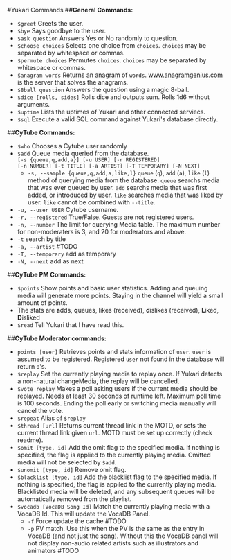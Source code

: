 #Yukari Commands
##**General Commands:**
- `$greet` Greets the user.
- `$bye` Says goodbye to the user.
- `$ask question` Answers Yes or No randomly to question.
- `$choose choices` Selects one choice from `choices`. `choices` may be separated by whitespace or commas.
- `$permute choices` Permutes `choices`. `choices` may be separated by whitespace or commas.
- `$anagram words` Returns an anagram of `words`. www.anagramgenius.com is the server that solves the anagrams.
- `$8ball question` Answers the question using a magic 8-ball.
- `$dice [rolls, sides]` Rolls dice and outputs sum. Rolls 1d6 without arguments. 
- `$uptime` Lists the uptimes of Yukari and other connected serviecs.
- `$sql` Execute a valid SQL command against Yukari's database directly.

##**CyTube Commands:**
- `$who` Chooses a Cytube user randomly 
- `$add` Queue media queried from the database.  
 `[-s {queue,q,add,a}] [-u USER] [-r REGISTERED]`  
 `[-n NUMBER] [-t TITLE] [-a ARTIST] [-T TEMPORARY] [-N NEXT]`
  - `-s, --sample {queue,q,add,a,like,l}` `queue` (`q`), `add` (`a`), `like` (`l`) method of querying media from the database. `queue` searchs media that was ever queued by user. `add` searchs media that was first added, or introduced by user. `like` searches media that was liked by user. `like` cannot be combined with `--title`.
 - `-u, --user USER` Cytube username.
 - `-r, --registered` True/False. Guests are not registered users.
 - `-n, --number` The limit for querying Media table. The maximum number for non-moderaters is 3, and 20 for moderators and above.
 - `-t` search by title
 - `-a, --artist` #TODO
 - `-T, --temporary` add as temporary
 - `-N, --next` add as next



##**CyTube PM Commands:**
- `$points`  Show points and basic user statistics. Adding and queuing media will generate more points. Staying in the channel will yield a small amount of points.  
- The stats are <b>a</b>dds, <b>q</b>ueues, <b>l</b>ikes (received), <b>d</b>islikes (received), <b>L</b>iked, <b>D</b>isliked
- `$read` Tell Yukari that I have read this.

##**CyTube Moderator commands:**
- `points [user]` Retrieves points and stats information of `user`. `user` is assumed to be registered. Registered `user` not found in the database will return `0`'s.
- `$replay` Set the currently playing media to replay once. If Yukari detects a non-natural changeMedia, the replay will be cancelled.
- `$vote replay` Makes a poll asking users if the current media should be replayed. Needs at least 30 seconds of runtime left. Maximum poll time is 100 seconds. Ending the poll early or switching media manually will cancel the vote.
- `$repeat` Alias of `$replay`
- `$thread [url]` Returns current thread link in the MOTD, or sets the current thread link given `url`. MOTD must be set up correctly (check readme).
- `$omit [type, id]` Add the omit flag to the specified media. If nothing is specified, the flag is applied to the currently playing media. Omitted media will not be selected by `$add`.
- `$unomit [type, id]` Remove omit flag.
- `$blacklist [type, id]` Add the blacklist flag to the specified media. If nothing is specified, the flag is appiled to the currently playing media. Blacklisted media will be deleted, and any subsequent queues will be automatically removed from the playlist.
- `$vocadb [VocaDB Song Id]` Match the currently playing media with a VocaDB Id. This will update the VocaDB Panel.
  -   `-f` Force update the cache #TODO
  -   `-p` PV match. Use this when the PV is the same as the entry in VocaDB (and not just the song). Without this the VocaDB panel will not display non-audio related artists such as illustrators and animators #TODO
